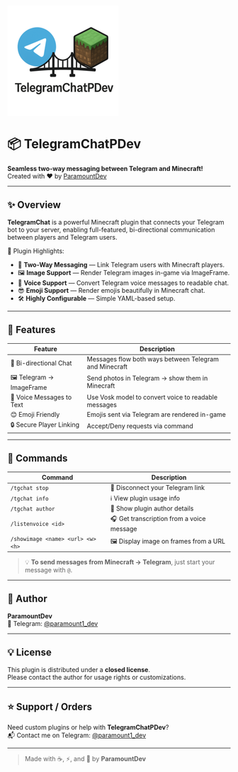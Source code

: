 ![TelegramChatPDev Logo](logo.png)
# 📦 TelegramChatPDev

**Seamless two-way messaging between Telegram and Minecraft!**  
Created with ❤️ by [ParamountDev](https://t.me/paramount1_dev)

---

## ✨ Overview

**TelegramChat** is a powerful Minecraft plugin that connects your Telegram bot to your server, enabling full-featured, bi-directional communication between players and Telegram users.

🧩 Plugin Highlights:

- 🔁 **Two-Way Messaging** — Link Telegram users with Minecraft players.
- 🖼️ **Image Support** — Render Telegram images in-game via ImageFrame.
- 🎤 **Voice Support** — Convert Telegram voice messages to readable chat.
- 😎 **Emoji Support** — Render emojis beautifully in Minecraft chat.
- 🛠️ **Highly Configurable** — Simple YAML-based setup.

---

## 🚀 Features

| Feature | Description |
|--------|-------------|
| 🔄 Bi-directional Chat | Messages flow both ways between Telegram and Minecraft |
| 🖼️ Telegram → ImageFrame | Send photos in Telegram → show them in Minecraft |
| 🎤 Voice Messages to Text | Use Vosk model to convert voice to readable messages |
| 😊 Emoji Friendly | Emojis sent via Telegram are rendered in-game |
| 🔒 Secure Player Linking | Accept/Deny requests via command |

---

## 🧩 Commands

| Command | Description |
|--------|-------------|
| `/tgchat stop` | 🔌 Disconnect your Telegram link |
| `/tgchat info` | ℹ️ View plugin usage info |
| `/tgchat author` | 👤 Show plugin author details |
| `/listenvoice <id>` | 🎧 Get transcription from a voice message |
| `/showimage <name> <url> <w> <h>` | 🖼️ Display image on frames from a URL |

> 💡 **To send messages from Minecraft → Telegram**, just start your message with `@`.

---

## 👤 Author  
**ParamountDev**  
💬 Telegram: [@paramount1_dev](https://t.me/paramount1_dev)

---

## 💡 License  
This plugin is distributed under a **closed license**.  
Please contact the author for usage rights or customizations.

---

## ⭐ Support / Orders  
Need custom plugins or help with **TelegramChatPDev**?  
📬 Contact me on Telegram: [@paramount1_dev](https://t.me/paramount1_dev)

---

> Made with ☕, ⚡, and 🧠 by **ParamountDev**

